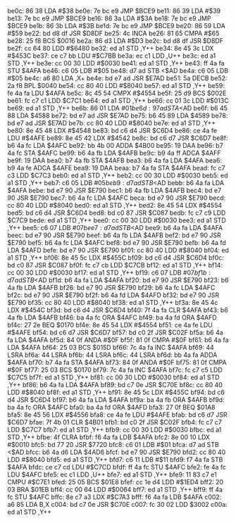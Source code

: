 be0c: 86 38        LDA    #$38
be0e: 7e bc e9     JMP    $BCE9
be11: 86 39        LDA    #$39
be13: 7e bc e9     JMP    $BCE9
be16: 86 3a        LDA    #$3A
be18: 7e bc e9     JMP    $BCE9
be1b: 86 3b        LDA    #$3B
be1d: 7e bc e9     JMP    $BCE9
be20: 86 59        LDA    #$59
be22: bd d8 df     JSR    $D8DF
be25: 4c           INCA
be26: 81 65        CMPA   #$65
be28: 25 f8        BCS    $0016
be2a: 86 d3        LDA    #$D3
be2c: bd d8 df     JSR    $D8DF
be2f: cc 64 80     LDD    #$6480
be32: ed a1        STD    ,Y++
be34: 8e 45 3c     LDX    #$453C
be37: ce c7 bb     LDU    #$C7BB
be3a: ec c1        LDD    ,U++
be3c: ed a1        STD    ,Y++
be3e: cc 00 30     LDD    #$0030
be41: ed a1        STD    ,Y++
be43: ff 4a fa     STU    $4AFA
be46: c6 05        LDB    #$05
be48: d7 ad        STB    <$AD
be4a: c6 05        LDB    #$05
be4c: a6 80        LDA    ,X+
be4e: bd e7 ad     JSR    $E7AD
be51: 5a           DECB
be52: 2a f8        BPL    $0040
be54: cc 80 40     LDD    #$8040
be57: ed a1        STD    ,Y++
be59: fe 4a fa     LDU    $4AFA
be5c: 8c 45 54     CMPX   #$4554
be5f: 25 d9        BCS    $002E
be61: fc c7 c1     LDD    $C7C1
be64: ed a1        STD    ,Y++
be66: cc 01 3c     LDD    #$013C
be69: ed a1        STD    ,Y++
be6b: 86 01        LDA    #$01
be6d: 97 ad        STA    <$AD
be6f: b6 45 88     LDA    $4588
be72: bd e7 ad     JSR    $E7AD
be75: b6 45 89     LDA    $4589
be78: bd e7 ad     JSR    $E7AD
be7b: cc 80 40     LDD    #$8040
be7e: ed a1        STD    ,Y++
be80: 8e 45 48     LDX    #$4548
be83: bd c6 d4     JSR    $C6D4
be86: ce 4a fe     LDU    #$4AFE
be89: 8e 45 42     LDX    #$4542
be8c: bd c6 d7     JSR    $C6D7
be8f: b6 4a fc     LDA    $4AFC
be92: bb 4b 00     ADDA   $4B00
be95: 19           DAA
be96: b7 4a fc     STA    $4AFC
be99: b6 4a fb     LDA    $4AFB
be9c: b9 4a ff     ADCA   $4AFF
be9f: 19           DAA
bea0: b7 4a fb     STA    $4AFB
bea3: b6 4a fa     LDA    $4AFA
bea6: b9 4a fe     ADCA   $4AFE
bea9: 19           DAA
beaa: b7 4a fa     STA    $4AFA
bead: fc c7 c3     LDD    $C7C3
beb0: ed a1        STD    ,Y++
beb2: cc 00 30     LDD    #$0030
beb5: ed a1        STD    ,Y++
beb7: c6 05        LDB    #$05
beb9: d7 ad        STB    <$AD
bebb: b6 4a fa     LDA    $4AFA
bebe: bd e7 90     JSR    $E790
bec1: b6 4a fb     LDA    $4AFB
bec4: bd e7 90     JSR    $E790
bec7: b6 4a fc     LDA    $4AFC
beca: bd e7 90     JSR    $E790
becd: cc 80 40     LDD    #$8040
bed0: ed a1        STD    ,Y++
bed2: 8e 45 54     LDX    #$4554
bed5: bd c6 d4     JSR    $C6D4
bed8: bd c0 87     JSR    $C087
bedb: fc c7 c9     LDD    $C7C9
bede: ed a1        STD    ,Y++
bee0: cc 00 30     LDD    #$0030
bee3: ed a1        STD    ,Y++
bee5: c6 07        LDB    #$07
bee7: d7 ad        STB    <$AD
bee9: b6 4a fa     LDA    $4AFA
beec: bd e7 90     JSR    $E790
beef: b6 4a fb     LDA    $4AFB
bef2: bd e7 90     JSR    $E790
bef5: b6 4a fc     LDA    $4AFC
bef8: bd e7 90     JSR    $E790
befb: b6 4a fd     LDA    $4AFD
befe: bd e7 90     JSR    $E790
bf01: cc 80 40     LDD    #$8040
bf04: ed a1        STD    ,Y++
bf06: 8e 45 5c     LDX    #$455C
bf09: bd c6 d4     JSR    $C6D4
bf0c: bd c0 87     JSR    $C087
bf0f: fc c7 cb     LDD    $C7CB
bf12: ed a1        STD    ,Y++
bf14: cc 00 30     LDD    #$0030
bf17: ed a1        STD    ,Y++
bf19: c6 07        LDB    #$07
bf1b: d7 ad        STB    <$AD
bf1d: b6 4a fa     LDA    $4AFA
bf20: bd e7 90     JSR    $E790
bf23: b6 4a fb     LDA    $4AFB
bf26: bd e7 90     JSR    $E790
bf29: b6 4a fc     LDA    $4AFC
bf2c: bd e7 90     JSR    $E790
bf2f: b6 4a fd     LDA    $4AFD
bf32: bd e7 90     JSR    $E790
bf35: cc 80 40     LDD    #$8040
bf38: ed a1        STD    ,Y++
bf3a: 8e 45 4c     LDX    #$454C
bf3d: bd c6 d4     JSR    $C6D4
bf40: 7f 4a fa     CLR    $4AFA
bf43: b6 4a fb     LDA    $4AFB
bf46: ba 4a fc     ORA    $4AFC
bf49: ba 4a fd     ORA    $4AFD
bf4c: 27 2e        BEQ    $0170
bf4e: 8e 45 54     LDX    #$4554
bf51: ce 4a fe     LDU    #$4AFE
bf54: bd c6 d7     JSR    $C6D7
bf57: bd c0 2f     JSR    $C02F
bf5a: b6 4a fa     LDA    $4AFA
bf5d: 84 0f        ANDA   #$0F
bf5f: 81 0f        CMPA   #$0F
bf61: b6 4a fa     LDA    $4AFA
bf64: 25 03        BCS    $015D
bf66: 7c 4a fa     INC    $4AFA
bf69: 44           LSRA
bf6a: 44           LSRA
bf6b: 44           LSRA
bf6c: 44           LSRA
bf6d: bb 4a fa     ADDA   $4AFA
bf70: b7 4a fa     STA    $4AFA
bf73: 84 0f        ANDA   #$0F
bf75: 81 0f        CMPA   #$0F
bf77: 25 03        BCS    $0170
bf79: 7c 4a fa     INC    $4AFA
bf7c: fc c7 c5     LDD    $C7C5
bf7f: ed a1        STD    ,Y++
bf81: cc 00 30     LDD    #$0030
bf84: ed a1        STD    ,Y++
bf86: b6 4a fa     LDA    $4AFA
bf89: bd c7 0e     JSR    $C70E
bf8c: cc 80 40     LDD    #$8040
bf8f: ed a1        STD    ,Y++
bf91: 8e 45 5c     LDX    #$455C
bf94: bd c6 d4     JSR    $C6D4
bf97: b6 4a fa     LDA    $4AFA
bf9a: ba 4a fb     ORA    $4AFB
bf9d: ba 4a fc     ORA    $4AFC
bfa0: ba 4a fd     ORA    $4AFD
bfa3: 27 0f        BEQ    $01A8
bfa5: 8e 45 56     LDX    #$4556
bfa8: ce 4a fe     LDU    #$4AFE
bfab: bd c6 d7     JSR    $C6D7
bfae: 7f 4b 01     CLR    $4B01
bfb1: bd c0 2f     JSR    $C02F
bfb4: fc c7 c7     LDD    $C7C7
bfb7: ed a1        STD    ,Y++
bfb9: cc 00 30     LDD    #$0030
bfbc: ed a1        STD    ,Y++
bfbe: 4f           CLRA
bfbf: f6 4a fa     LDB    $4AFA
bfc2: 8e 00 10     LDX    #$0010
bfc5: bd 77 20     JSR    $7720
bfc8: c6 01        LDB    #$01
bfca: d7 ad        STB    <$AD
bfcc: b6 4a d6     LDA    $4AD6
bfcf: bd e7 90     JSR    $E790
bfd2: cc 80 40     LDD    #$8040
bfd5: ed a1        STD    ,Y++
bfd7: c6 11        LDB    #$11
bfd9: f7 4a fa     STB    $4AFA
bfdc: ce c7 cd     LDU    #$C7CD
bfdf: ff 4a fc     STU    $4AFC
bfe2: fe 4a fc     LDU    $4AFC
bfe5: ec c1        LDD    ,U++
bfe7: ed a1        STD    ,Y++
bfe9: 11 83 c7 e1  CMPU   #$C7E1
bfed: 25 05        BCS    $01E8
bfef: cc 1e d4     LDD    #$1ED4
bff2: 20 03        BRA    $01EB
bff4: cc 00 64     LDD    #$0064
bff7: ed a1        STD    ,Y++
bff9: ff 4a fc     STU    $4AFC
bffc: 8e c7 a3     LDX    #$C7A3
bfff: f6 4a fa     LDB    $4AFA
c002: a6 85        LDA    B,X
c004: bd c7 0e     JSR    $C70E
c007: fc 30 02     LDD    $3002
c00a: ed a1        STD    ,Y++
